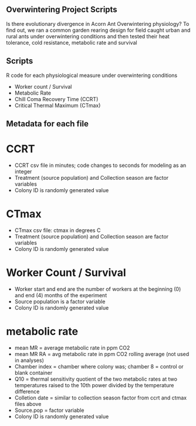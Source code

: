 ## Overwintering Project Scripts
Is there evolutionary divergence in Acorn Ant Overwintering physiology?
To find out, we ran a common garden rearing design for field caught urban and rural ants under overwintering conditions and then tested their heat tolerance, cold resistance, metabolic rate and survival

## Scripts
R code for each physiological measure under overwintering conditions

- Worker count / Survival
- Metabolic Rate
- Chill Coma Recovery Time (CCRT)
- Critical Thermal Maximum (CTmax)

## Metadata for each file

# CCRT
- CCRT csv file in minutes; code changes to seconds for modeling as an integer
- Treatment (source population) and Collection season are factor variables
- Colony ID is randomly generated value

# CTmax
- CTmax csv file: ctmax in degrees C
- Treatment (source population) and Collection season are factor variables
- Colony ID is randomly generated value

# Worker Count / Survival
- Worker start and end are the number of workers at the beginning (0) and end (4) months of the experiment
- Source population is a factor variable
- Colony ID is randomly generated value

# metabolic rate
- mean MR = average metabolic rate in ppm CO2
- mean MR RA = avg metabolic rate in ppm CO2 rolling average (not used in analyses)
- Chamber index = chamber where colony was; chamber 8 = control or blank container
- Q10 = thermal sensitivity quotient of the two metabolic rates at two temperatures raised to the 10th power divided by the temperature difference
- Colletion date = similar to collection season factor from ccrt and ctmax files above
- Source.pop = factor variable
- Colony ID is randomly generated value
